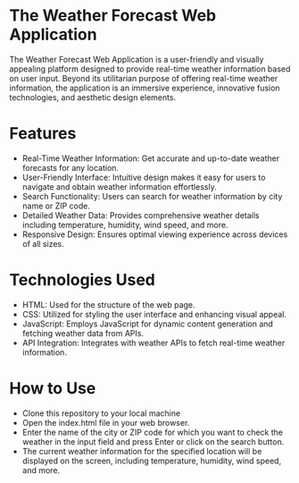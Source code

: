 # The Weather Forecast Web Application
The Weather Forecast Web Application is a user-friendly and visually appealing platform designed to provide real-time weather information based on user input. Beyond its utilitarian purpose of offering real-time weather information, the application is an immersive experience, innovative fusion technologies, and aesthetic design elements.

# Features
- Real-Time Weather Information: Get accurate and up-to-date weather forecasts for any location.
- User-Friendly Interface: Intuitive design makes it easy for users to navigate and obtain weather information effortlessly.
- Search Functionality: Users can search for weather information by city name or ZIP code.
- Detailed Weather Data: Provides comprehensive weather details including temperature, humidity, wind speed, and more.
- Responsive Design: Ensures optimal viewing experience across devices of all sizes.

# Technologies Used
- HTML: Used for the structure of the web page.
- CSS: Utilized for styling the user interface and enhancing visual appeal.
- JavaScript: Employs JavaScript for dynamic content generation and fetching weather data from APIs.
- API Integration: Integrates with weather APIs to fetch real-time weather information.

# How to Use
- Clone this repository to your local machine
- Open the index.html file in your web browser.
- Enter the name of the city or ZIP code for which you want to check the weather in the input field and press Enter or click on the search button.
- The current weather information for the specified location will be displayed on the screen, including temperature, humidity, wind speed, and more.
